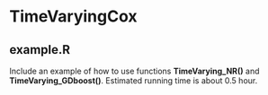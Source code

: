 # TimeVaryingCox

## example.R
Include an example of how to use functions **TimeVarying_NR()** and **TimeVarying_GDboost()**.
Estimated running time is about 0.5 hour. 
